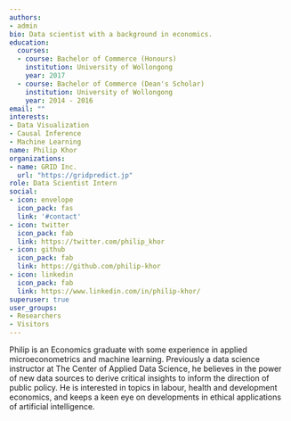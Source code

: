 ```yaml
---
authors:
- admin
bio: Data scientist with a background in economics. 
education:
  courses:
  - course: Bachelor of Commerce (Honours)
    institution: University of Wollongong
    year: 2017
  - course: Bachelor of Commerce (Dean's Scholar)
    institution: University of Wollongong
    year: 2014 - 2016
email: ""
interests:
- Data Visualization
- Causal Inference
- Machine Learning
name: Philip Khor
organizations:
- name: GRID Inc.
  url: "https://gridpredict.jp"
role: Data Scientist Intern
social:
- icon: envelope
  icon_pack: fas
  link: '#contact'
- icon: twitter
  icon_pack: fab
  link: https://twitter.com/philip_khor
- icon: github
  icon_pack: fab
  link: https://github.com/philip-khor
- icon: linkedin 
  icon_pack: fab
  link: https://www.linkedin.com/in/philip-khor/
superuser: true
user_groups:
- Researchers
- Visitors
---
```


Philip is an Economics graduate with some experience in applied microeconometrics and machine learning. Previously a data science instructor at The Center of Applied Data Science, he believes in the power of new data sources to derive critical insights to inform the direction of public policy. He is interested in topics in labour, health and development economics, and keeps a keen eye on developments in ethical applications of artificial intelligence. 

